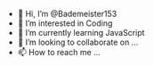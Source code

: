 - 👋 Hi, I’m @Bademeister153
- 👀 I’m interested in Coding
- 🌱 I’m currently learning JavaScript
- 💞️ I’m looking to collaborate on ...
- 📫 How to reach me ...

<!---
Bademeister153/Bademeister153 is a ✨ special ✨ repository because its `README.md` (this file) appears on your GitHub profile.
You can click the Preview link to take a look at your changes.
--->
